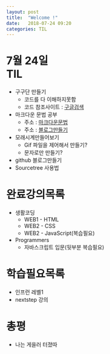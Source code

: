 ```yaml
---
layout: post
title:  "Welcome !"
date:   2018-07-24 09:20
categories: TIL
---
```


7월 24일<br>
TIL
========
* 구구단 만들기
    * 코드를 다 이해하지못함
    * 코드 참조사이트 : [구글검색](https://codepen.io/anon/pen/Gpwpea)
* 마크다운 문법 공부
    * 주소 : [마크다운문법](https://heropy.blog/2017/09/30/markdown/)
    * 주소 : [블로그만들기](http://thdev.net/653)
* 모래시계만들어보기
    * Gif 파일을 제어해서 만들기?
    * 문자로만 만들기?
* github 블로그만들기
* Sourcetree 사용법

완료강의목록
======================
* 생활코딩
    * WEB1 - HTML
    * WEB2 - CSS
    * WEB2 - JavaScript(복습필요)
* Programmers
    * 자바스크립트 입문(뒷부분 복습필요)

학습필요목록
==========
* 인프런 레벨1
* nextstep 강의

총평
===============
* 나는 게을러 터졌따